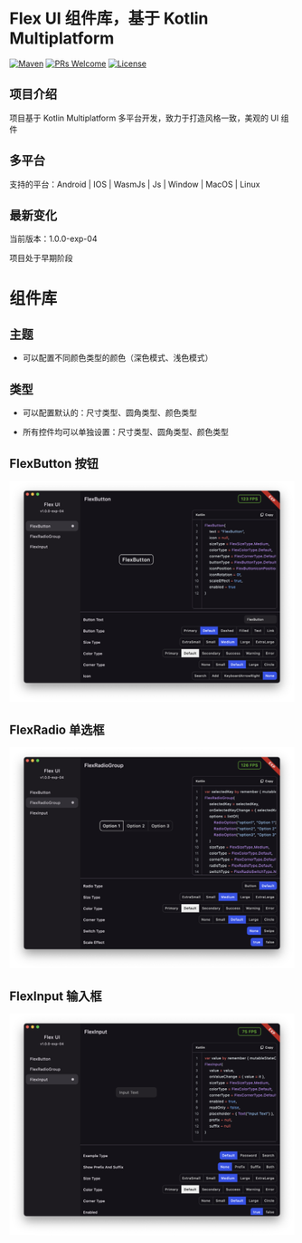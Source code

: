 # Flex UI 组件库，基于 Kotlin Multiplatform

[![Maven](https://img.shields.io/badge/Maven-Central-download.svg)](https://central.sonatype.com/search?q=cn.vividcode.multiplatform:flex-ui)
[![PRs Welcome](https://img.shields.io/badge/PRs-welcome-brightgreen.svg)](https://github.com/vividcodex/flex-ui/blob/master/README.md)
[![License](https://img.shields.io/badge/Apache-2.0-brightgreen.svg)](https://github.com/vividcodex/flex-ui/blob/master/LICENSE-2.0)

## 项目介绍

项目基于 Kotlin Multiplatform 多平台开发，致力于打造风格一致，美观的 UI 组件

## 多平台

支持的平台：Android | IOS | WasmJs | Js | Window | MacOS | Linux

## 最新变化

当前版本：1.0.0-exp-04

项目处于早期阶段

# 组件库

## 主题

- 可以配置不同颜色类型的颜色（深色模式、浅色模式）

## 类型

- 可以配置默认的：尺寸类型、圆角类型、颜色类型

- 所有控件均可以单独设置：尺寸类型、圆角类型、颜色类型

## FlexButton 按钮

![FlexButton.png](image/FlexButton.png)

## FlexRadio 单选框

![FlexRadio.png](image/FlexRadio.png)

## FlexInput 输入框

![FlexInput.png](image/FlexInput.png)